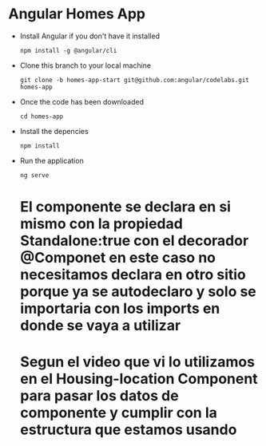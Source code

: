 # Angular Homes App
- Install Angular if you don't have it installed

  `npm install -g @angular/cli`

- Clone this branch to your local machine

  `git clone -b homes-app-start git@github.com:angular/codelabs.git homes-app`

- Once the code has been downloaded

  `cd homes-app`

- Install the depencies

  `npm install` 

- Run the application 

  `ng serve`


  # El componente se declara en si mismo con la propiedad Standalone:true con el decorador @Componet en este caso no necesitamos declara en otro sitio porque ya se autodeclaro y solo se importaria con los imports en donde se vaya a utilizar 

  # Segun el video que vi lo utilizamos en el Housing-location Component para pasar los datos de componente y cumplir con la estructura que estamos usando 

  